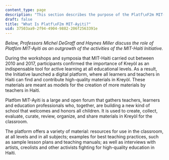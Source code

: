 ```yaml
---
content_type: page
description: "This section describes the purpose of the Platf\xF2m MIT-Ayiti."
draft: false
title: "What Is Platf\xF2m MIT-Ayiti?"
uid: 37503aa9-2f94-4904-9882-206f2563391e
---
```

*Below, Professors Michel DeGraff and Haynes Miller discuss the role of Platfòm MIT-Ayiti as an outgrowth of the activities of the MIT-Haiti Initiative.* 

During the workshops and symposia that MIT-Haiti carried out between 2010 and 2017, participants confirmed the importance of Kreyòl as an indispensable tool for active learning at all educational levels. As a result, the Initiative launched a digital platform, where all learners and teachers in Haiti can find and contribute high-quality materials in Kreyòl. These materials are meant as models for the creation of more materials by teachers in Haiti. 

Platfòm MIT-Ayiti is a large and open forum that gathers teachers, learners and education professionals who, together, are building a new kind of school that welcomes and honors all children. It is used to create, collect, evaluate, curate, review, organize, and share materials in Kreyòl for the classroom.  

The platform offers a variety of material: resources for use in the classroom, at all levels and in all subjects; examples for best teaching practices, such as sample lesson plans and teaching manuals; as well as interviews with artists, creolists and other activists fighting for high-quality education in Haiti.